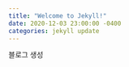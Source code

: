 ```yaml
---
title: "Welcome to Jekyll!"
date: 2020-12-03 23:00:00 -0400
categories: jekyll update
---
```


블로그 생성
